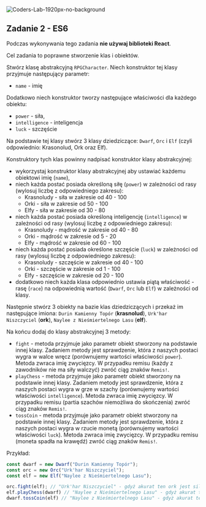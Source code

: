 ![Coders-Lab-1920px-no-background](https://user-images.githubusercontent.com/30623667/104709387-2b7ac180-571f-11eb-9b94-517aa6d501c9.png)

## Zadanie 2 - ES6
Podczas wykonywania tego zadania **nie używaj biblioteki React**.

Cel zadania to poprawne stworzenie klas i obiektów.

Stwórz klasę abstrakcyjną ```RPGCharacter```. Niech konstruktor tej klasy przyjmuje następujący parametr:
- ```name``` - imię

Dodatkowo niech konstruktor tworzy następujące właściwości dla każdego obiektu:
- ```power``` - siła,
- ```intelligence``` - inteligencja
- ```luck``` - szczęście

Na podstawie tej klasy stwórz 3 klasy dziedziczące: ```Dwarf```, ```Orc``` i ```Elf``` (czyli odpowiednio: Krasonolud, Ork oraz Elf).

Konstruktory tych klas powinny nadpisać konstruktor klasy abstrakcyjnej:
- wykorzystaj konstruktor klasy abstrakcyjnej aby ustawiać każdemu obiektowi imię (```name```),
- niech każda postać posiada określoną siłę (```power```) w zależności od rasy (wylosuj liczbę z odpowiedniego zakresu):
    * Krasnoludy - siła w zakresie od 40 - 100
    * Orki - siła w zakresie od 50 - 100
    * Elfy - siła w zakresie od 30 - 80   
- niech każda postać posiada określoną inteligencję (```intelligence```) w zależności od rasy (wylosuj liczbę z odpowiedniego zakresu):
     * Krasnoludy - mądrość w zakresie od 40 - 80
     * Orki - mądrość w zakresie od 5 - 20
     * Elfy - mądrość w zakresie od 60 - 100
- niech każda postać posiada określone szczęście (```luck```) w zależności od rasy (wylosuj liczbę z odpowiedniego zakresu):
     * Krasnoludy - szczęście w zakresie od 40 - 100
     * Orki - szczęście w zakresie od 1 - 100
     * Elfy - szczęście w zakresie od 20 - 100
- dodatkowo niech każda klasa odpowiednio ustawia piątą właściwość - rasę (```race```) na odpowiednią wartość (```Dwarf```, ```Orc``` lub ```Elf```) w zależności od klasy.

Następnie stwórz 3 obiekty na bazie klas dziedziczących i przekaż im następujące imiona: ```Durin Kamienny Topór``` (__krasnolud__), ```Urk'har Niszczyciel``` (__ork__), ```Naylee z Nieśmiertelnego Lasu``` (__elf__).

Na końcu dodaj do klasy abstrakcyjnej 3 metody:
- ```fight``` - metoda przyjmuje jako parametr obiekt stworzony na podstawie innej klasy. Zadaniem metody jest sprawdzenie, która z naszych postaci wygra w walce wręcz (porównujemy wartości właściwości ```power```). Metoda zwraca imię zwycięzcy. W przypadku remisu (każdy z zawodników nie ma siły walczyć) zwróć ciąg znaków ```Remis!```. 
- ```playChess``` - metoda przyjmuje jako parametr obiekt stworzony na podstawie innej klasy. Zadaniem metody jest sprawdzenie, która z naszych postaci wygra w grze w szachy (porównujemy wartości właściwości ```intelligence```). Metoda zwraca imię zwycięzcy. W przypadku remisu (partia szachów niemożliwa do skończenia) zwróć ciąg znaków ```Remis!```. 
- ```tossCoin``` - metoda przyjmuje jako parametr obiekt stworzony na podstawie innej klasy. Zadaniem metody jest sprawdzenie, która z naszych postaci wygra w rzucie monetą (porównujemy wartości właściwości ```luck```). Metoda zwraca imię zwycięzcy. W przypadku remisu (moneta spadła na krawędź) zwróć ciąg znaków ```Remis!```. 

Przykład:

```javascript
const dwarf = new Dwarf("Durin Kamienny Topór");
const orc = new Orc("Urk'har Niszczyciel");
const elf = new Elf("Naylee z Nieśmiertelnego Lasu");

orc.fight(elf); // "Urk'har Niszczyciel" - gdyż akurat ten ork jest silniejszy do elfa
elf.playChess(dwarf) // "Naylee z Nieśmiertelnego Lasu" - gdyż akurat ten elf jest mądrzejszy od krasnoluda
dwarf.tossCoin(elf) // "Naylee z Nieśmiertelnego Lasu" - gdyż akurat ten elf ma więcej szczęścia niż krasnolud 
```
